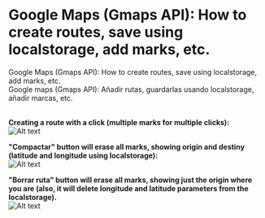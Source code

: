 # Google Maps (Gmaps API): How to create routes, save using localstorage, add marks, etc.
Google Maps (Gmaps API): How to create routes, save using localstorage, add marks, etc.<br>
Google maps (Gmaps API): Añadir rutas, guardarlas usando localstorage, añadir marcas, etc.<br><br>

<strong>Creating a route with a click (multiple marks for multiple clicks):<br></strong>
![Alt text](https://cloud.githubusercontent.com/assets/14861253/20276300/f6176608-aa9b-11e6-8e6c-b87888b8fd58.png)<br>

<strong>"Compactar" button will erase all marks, showing origin and destiny (latitude and longitude using localstorage):<br></strong>
![Alt text](https://cloud.githubusercontent.com/assets/14861253/20276419/70edf770-aa9c-11e6-9c4f-cedb69ea85b9.png)<br>

<strong>"Borrar ruta" button will erase all marks, showing just the origin where you are (also, it will delete longitude and latitude parameters from the localstorage).</strong><br>
![Alt text](https://cloud.githubusercontent.com/assets/14861253/20276426/7879f1ce-aa9c-11e6-8b22-599a1e1aa23e.png)<br>

